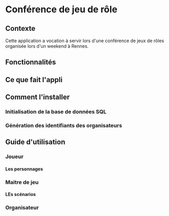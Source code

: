 # Conférence de jeu de rôle

## Contexte

Cette application a vocation à servir lors d'une conférence de jeux de rôles organisée lors d'un weekend à Rennes.
## Fonctionnalités

## Ce que fait l'appli

## Comment l'installer

### Initialisation de la base de données SQL

### Génération des identifiants des organisateurs


## Guide d'utilisation

### Joueur

#### Les personnages

### Maitre de jeu

#### LEs scénarios

### Organisateur